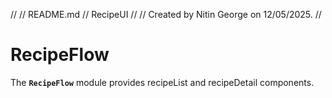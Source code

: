 //
//  README.md
//  RecipeUI
//
//  Created by Nitin George on 12/05/2025.
//

# **RecipeFlow**

The **`RecipeFlow`** module provides recipeList and recipeDetail components.

